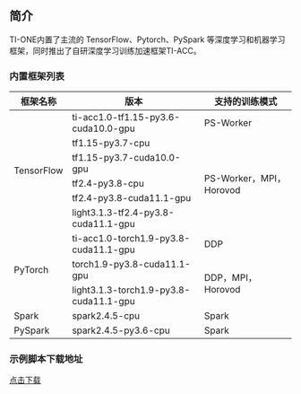 ## 简介

TI-ONE内置了主流的 TensorFlow、Pytorch、PySpark 等深度学习和机器学习框架，同时推出了自研深度学习训练加速框架TI-ACC。

### 内置框架列表

<table>
<thead>
<tr>
<th>框架名称</th>
<th>版本</th>
<th>支持的训练模式</th>
</tr>
</thead>
<tbody><tr>
<td rowspan="6">TensorFlow</td>
<td>ti-acc1.0-tf1.15-py3.6-cuda10.0-gpu</td>
<td>PS-Worker</td>
</tr>
<tr>
<td>tf1.15-py3.7-cpu</td>
<td rowspan="5">PS-Worker，MPI，Horovod</td>
</tr>
<tr>
<td>tf1.15-py3.7-cuda10.0-gpu</td>
</tr>
<tr>
<td>tf2.4-py3.8-cpu</td>
</tr>
<tr>
<td>tf2.4-py3.8-cuda11.1-gpu</td>
</tr>
<tr>
<td>light3.1.3-tf2.4-py3.8-cuda11.1-gpu</td>
</tr>
<tr>
<td  rowspan="3">PyTorch</td>
<td>ti-acc1.0-torch1.9-py3.8-cuda11.1-gpu</td>
<td>DDP</td>
</tr>
<tr>
<td>torch1.9-py3.8-cuda11.1-gpu</td>
<td rowspan="2">DDP，MPI，Horovod</td>
</tr>
<tr>
<td>light3.1.3-torch1.9-py3.8-cuda11.1-gpu</td>
</tr>
<tr>
<td>Spark</td>
<td>spark2.4.5-cpu</td>
<td>Spark</td>
</tr>
<tr>
<td>PySpark</td>
<td>spark2.4.5-py3.6-cpu</td>
<td>Spark</td>
</tr>
</tbody></table>

### 示例脚本下载地址

[点击下载](https://demo-1256580188.cos.ap-guangzhou.myqcloud.com/%E4%BB%BB%E5%8A%A1%E5%BC%8F%E5%BB%BA%E6%A8%A1%E7%A4%BA%E4%BE%8B%E8%84%9A%E6%9C%AC%E9%9B%86%E5%90%88/TI-ONE%E7%A4%BA%E4%BE%8B%E8%84%9A%E6%9C%AC.zip)
